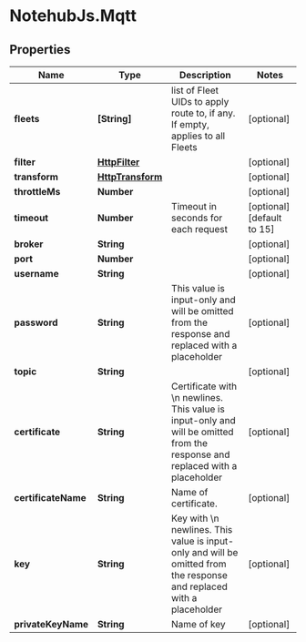 # NotehubJs.Mqtt

## Properties

Name | Type | Description | Notes
------------ | ------------- | ------------- | -------------
**fleets** | **[String]** | list of Fleet UIDs to apply route to, if any.  If empty, applies to all Fleets | [optional] 
**filter** | [**HttpFilter**](HttpFilter.md) |  | [optional] 
**transform** | [**HttpTransform**](HttpTransform.md) |  | [optional] 
**throttleMs** | **Number** |  | [optional] 
**timeout** | **Number** | Timeout in seconds for each request | [optional] [default to 15]
**broker** | **String** |  | [optional] 
**port** | **Number** |  | [optional] 
**username** | **String** |  | [optional] 
**password** | **String** | This value is input-only and will be omitted from the response and replaced with a placeholder | [optional] 
**topic** | **String** |  | [optional] 
**certificate** | **String** | Certificate with \\n newlines.  This value is input-only and will be omitted from the response and replaced with a placeholder | [optional] 
**certificateName** | **String** | Name of certificate. | [optional] 
**key** | **String** | Key with \\n newlines.  This value is input-only and will be omitted from the response and replaced with a placeholder | [optional] 
**privateKeyName** | **String** | Name of key | [optional] 


